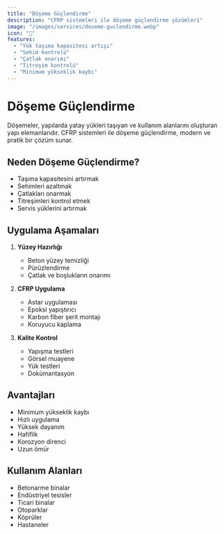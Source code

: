 ```yaml
---
title: "Döşeme Güçlendirme"
description: "CFRP sistemleri ile döşeme güçlendirme çözümleri"
image: "/images/services/doseme-guclendirme.webp"
icon: "🏢"
features:
  - "Yük taşıma kapasitesi artışı"
  - "Sehim kontrolü"
  - "Çatlak onarımı"
  - "Titreşim kontrolü"
  - "Minimum yükseklik kaybı"
---
```


# Döşeme Güçlendirme

Döşemeler, yapılarda yatay yükleri taşıyan ve kullanım alanlarını oluşturan yapı elemanlarıdır. CFRP sistemleri ile döşeme güçlendirme, modern ve pratik bir çözüm sunar.

## Neden Döşeme Güçlendirme?

- Taşıma kapasitesini artırmak
- Sehimleri azaltmak
- Çatlakları onarmak
- Titreşimleri kontrol etmek
- Servis yüklerini artırmak

## Uygulama Aşamaları

1. **Yüzey Hazırlığı**
   - Beton yüzey temizliği
   - Pürüzlendirme
   - Çatlak ve boşlukların onarımı

2. **CFRP Uygulama**
   - Astar uygulaması
   - Epoksi yapıştırıcı
   - Karbon fiber şerit montajı
   - Koruyucu kaplama

3. **Kalite Kontrol**
   - Yapışma testleri
   - Görsel muayene
   - Yük testleri
   - Dokümantasyon

## Avantajları

- Minimum yükseklik kaybı
- Hızlı uygulama
- Yüksek dayanım
- Hafiflik
- Korozyon direnci
- Uzun ömür

## Kullanım Alanları

- Betonarme binalar
- Endüstriyel tesisler
- Ticari binalar
- Otoparklar
- Köprüler
- Hastaneler 